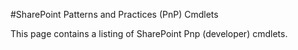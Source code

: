 #SharePoint Patterns and Practices (PnP) Cmdlets

This page contains a listing of SharePoint Pnp (developer) cmdlets.